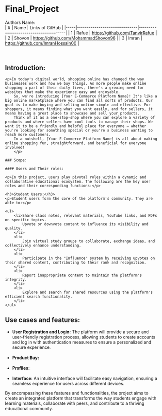 # Final_Project

Authors Name:
</br>
|   # |              Name             | Links of GitHub                        |
|-----|-------------------------------|----------------------------------------|
|   1 | Rafue                         | https://github.com/TanvirRafue         |
|   2 | Shovon                        | https://github.com/MohammadShovon96    |
|   3 | Imran                         | https://github.com/ImranHossain00      |

</br>

## Introduction:

    <p>In today's digital world, shopping online has changed the way businesses work and how we buy things. As more people make online shopping a part of their daily lives, there's a growing need for websites that make the experience easy and enjoyable.
        So, we're introducing [Your E-Commerce Platform Name]! It's like a big online marketplace where you can find all sorts of products. Our goal is to make buying and selling online simple and effective. For shoppers, it means finding what you want easily, and for sellers, it means having a great place to showcase and sell your products.
        Think of it as a one-stop-shop where you can explore a variety of products and where sellers have cool tools to manage their shops. We want it to be a friendly and helpful place for everyone – whether you're looking for something special or you're a business wanting to reach more customers.
        In a nutshell, [Your E-Commerce Platform Name] is all about making online shopping fun, straightforward, and beneficial for everyone involved!
        </p>

    ### Scope:
    
    #### Users and Their roles:
    
    <p>In this project, users play pivotal roles within a dynamic and collaborative educational ecosystem. The following are the key user roles and their corresponding functions:</p>

    <h3>Student Users:</h3>
    <p>Student users form the core of the platform's community. They are able to:</p>

    <ul>
        <li>Share class notes, relevant materials, YouTube links, and PDFs on specific topics.
            Upvote or downvote content to influence its visibility and quality.
        </li>
        <li>
            Join virtual study groups to collaborate, exchange ideas, and collectively enhance understanding.
        </li>
        <li>
            Participate in the "Influence" system by receiving upvotes on their shared content, contributing to their rank and recognition.
        </li>
        <li>
            Report inappropriate content to maintain the platform's integrity.
        </li>
        <li>
            Explore and search for shared resources using the platform's efficient search functionality.
        </li>
    </ul>


## Use cases and features:

<ul>
    <li>
         <b>User Registration and Login:</b> The platform will provide a secure and user-friendly registration process, allowing students to create accounts and log in with authentication measures to ensure a personalized and secure experience.
    </li>
</br>
    <li>
        <b>Product Buy:</b>
    </li>
<br>
    <li>
        <b>Profiles:</b>
    </li>
<br>
    <li>
        <b>Interface:</b> An intuitive interface will facilitate easy navigation, ensuring a seamless experience for users across different devices.
    </li>
</ul>


By encompassing these features and functionalities, the project aims to create an integrated platform that transforms the way students engage with learning materials, collaborate with peers, and contribute to a thriving educational community.
